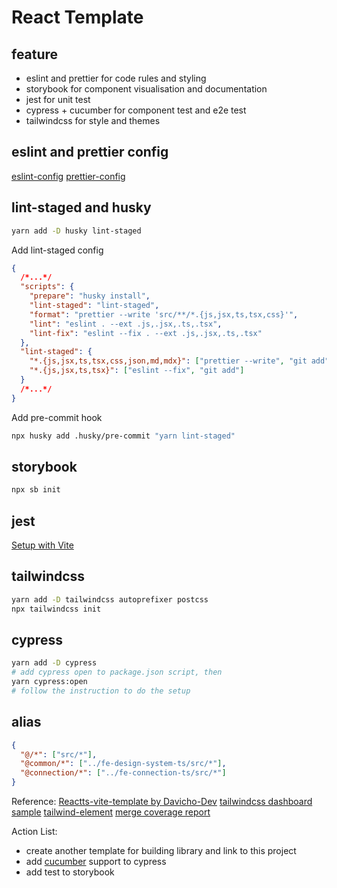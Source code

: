 # React Template

## feature

- eslint and prettier for code rules and styling
- storybook for component visualisation and documentation
- jest for unit test
- cypress + cucumber for component test and e2e test
- tailwindcss for style and themes

## eslint and prettier config

[eslint-config](https://www.npmjs.com/package/@joengsh/eslint-config-react?activeTab=readme)
[prettier-config](https://www.npmjs.com/package/@joengsh/prettier-config)

## lint-staged and husky

```bash
yarn add -D husky lint-staged
```

Add lint-staged config

```json
{
  /*...*/
  "scripts": {
    "prepare": "husky install",
    "lint-staged": "lint-staged",
    "format": "prettier --write 'src/**/*.{js,jsx,ts,tsx,css}'",
    "lint": "eslint . --ext .js,.jsx,.ts,.tsx",
    "lint-fix": "eslint --fix . --ext .js,.jsx,.ts,.tsx"
  },
  "lint-staged": {
    "*.{js,jsx,ts,tsx,css,json,md,mdx}": ["prettier --write", "git add"],
    "*.{js,jsx,ts,tsx}": ["eslint --fix", "git add"]
  }
  /*...*/
}
```

Add pre-commit hook

```bash
npx husky add .husky/pre-commit "yarn lint-staged"
```

## storybook

```bash
npx sb init
```

## jest

[Setup with Vite](https://hung.dev/posts/jest-vite)

## tailwindcss

```bash
yarn add -D tailwindcss autoprefixer postcss
npx tailwindcss init
```

## cypress

```bash
yarn add -D cypress
# add cypress open to package.json script, then
yarn cypress:open
# follow the instruction to do the setup
```

## alias

```json
{
  "@/*": ["src/*"],
  "@common/*": ["../fe-design-system-ts/src/*"],
  "@connection/*": ["../fe-connection-ts/src/*"]
}
```

Reference:
[Reactts-vite-template by Davicho-Dev](https://github.com/Davicho-Dev/ReactTs-Vite-Jest-Testing_Library-TailwindCSS-Cypress-Storybook)
[tailwindcss dashboard sample](https://tailwindcomponents.com/component/responsive-admin-template)
[tailwind-element](https://tailwind-elements.com/docs/standard/designblocks/landing-page/)
[merge coverage report](https://dev.to/penx/combining-storybook-cypress-and-jest-code-coverage-4pa5)

Action List:

- create another template for building library and link to this project
- add [cucumber](https://www.npmjs.com/package/cypress-cucumber-preprocessor) support to cypress
- add test to storybook
